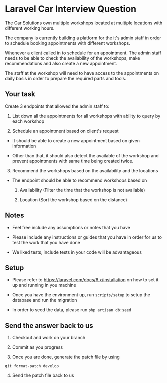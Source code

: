 # Laravel Car Interview Question

The Car Solutions own multiple workshops located at multiple locations with different working hours.

The company is currently building a platform for the it's admin staff in order to schedule booking appointments with different workshops.

Whenever a client called in to schedule for an appointment. The admin staff needs to be able to check the availability of the workshops, make recommendations and also create a new appointment.

The staff at the workshop will need to have access to the appointments on daily basis in order to prepare the required parts and tools.

## Your task

Create 3 endpoints that allowed the admin staff to:

1. List down all the appointments for all workshops with ability to query by each workshop

2.  Schedule an appointment based on client's request

  - It should be able to create a new appointment based on given information

  - Other than that, it should also detect the available of the workshop and prevent appointments with same time being created twice.

3. Recommend the workshops based on the availability and the locations

  - The endpoint should be able to recommend workshops based on

    1. Availability (Filter the time that the workshop is not available)

    2. Location (Sort the workshop based on the distance)

## Notes
- Feel free include any assumptions or notes that you have

- Please include any instructions or guides that you have in order for us to test the work that you have done

- We liked tests, include tests in your code will be advantageous

## Setup
- Please refer to https://laravel.com/docs/6.x/installation on how to set it up and running in you machine

- Once you have the environment up, run `scripts/setup` to setup the database and run the migration

- In order to seed the data, please run `php artisan db:seed`

## Send the answer back to us

1. Checkout and work on your branch

2. Commit as you progress

3. Once you are done, generate the patch file by using

```
git format-patch develop
```

4. Send the patch file back to us
